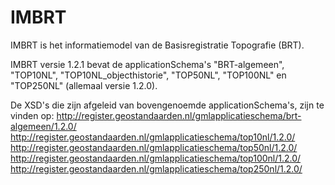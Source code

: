 # IMBRT
IMBRT is het informatiemodel van de Basisregistratie Topografie (BRT). 

IMBRT versie 1.2.1 bevat de applicationSchema's "BRT-algemeen", "TOP10NL", "TOP10NL_objecthistorie", "TOP50NL", "TOP100NL" en "TOP250NL" (allemaal versie 1.2.0).

De XSD's die zijn afgeleid van bovengenoemde applicationSchema's, zijn te vinden op: 
http://register.geostandaarden.nl/gmlapplicatieschema/brt-algemeen/1.2.0/ 
http://register.geostandaarden.nl/gmlapplicatieschema/top10nl/1.2.0/ 
http://register.geostandaarden.nl/gmlapplicatieschema/top50nl/1.2.0/ 
http://register.geostandaarden.nl/gmlapplicatieschema/top100nl/1.2.0/ 
http://register.geostandaarden.nl/gmlapplicatieschema/top250nl/1.2.0/ 